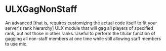ULXGagNonStaff
==============

An advanced [that is, requires customizing the actual code itself to fit your server's rank hierarchy] ULX module that will gag all players of specified rank, but not those in other ranks. Useful to perform the titular function of gagging all non-staff members at one time while still allowing staff members to use mic.
